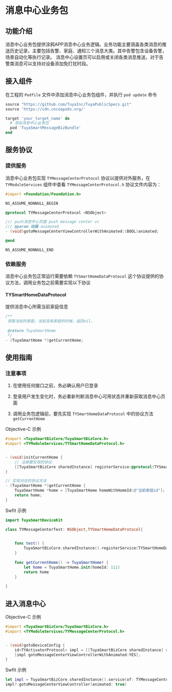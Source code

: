 # 消息中心业务包

## 功能介绍

消息中心业务包提供涂鸦APP消息中心业务逻辑。业务功能主要涵盖各类消息的推送历史记录，主要包括告警、家庭、通知三个消息大类。其中告警包含设备告警，场景自动化等执行记录。
消息中心设置页可以启用或关闭各类消息推送，对于告警类消息可以支持对设备添加免打扰时段。



## 接入组件

在工程的 `Podfile` 文件中添加消息中心业务包组件，并执行 `pod update` 命令

```ruby
source "https://github.com/TuyaInc/TuyaPublicSpecs.git"
source 'https://cdn.cocoapods.org/'

target 'your_target_name' do
  # 添加消息中心业务包
  pod 'TuyaSmartMessageBizBundle'
end
```



## 服务协议

### 提供服务

消息中心业务包实现 `TYMessageCenterProtocol` 协议以提供对外服务，在 `TYModuleServices` 组件中查看 `TYMessageCenterProtocol.h` 协议文件内容为：

```objective-c
#import <Foundation/Foundation.h>

NS_ASSUME_NONNULL_BEGIN

@protocol TYMessageCenterProtocol <NSObject>

/// push消息中心页面 push message center vc
/// @param 动画 animated
- (void)gotoMessageCenterViewControllerWithAnimated:(BOOL)animated;

@end

NS_ASSUME_NONNULL_END
```



### 依赖服务

消息中心业务包正常运行需要依赖  `TYSmartHomeDataProtocol` 这个协议提供的协议方法，调用业务包之前需要实现以下协议

#### TYSmartHomeDataProtocol

提供消息中心所需当前家庭信息

```objective-c
/**
 获取当前的家庭，当前没有家庭的时候，返回nil。
 
 @return TuyaSmartHome
 */
- (TuyaSmartHome *)getCurrentHome;
```



## 使用指南

### 注意事项

1. 在使用任何接口之前，务必确认用户已登录

2. 登录用户发生变化时，务必重新判断消息中心可用状态并重新获取消息中心页面

3. 调用业务包逻辑前，要先实现 `TYSmartHomeDataProtocol` 中的协议方法`getCurrentHome`

Objective-C 示例

```objective-c
#import <TuyaSmartBizCore/TuyaSmartBizCore.h>
#import <TYModuleServices/TYSmartHomeDataProtocol.h>


- (void)initCurrentHome {
    // 注册要实现的协议
    [[TuyaSmartBizCore sharedInstance] registerService:@protocol(TYSmartHomeDataProtocol) withInstance:self];
}

// 实现对应的协议方法
- (TuyaSmartHome *)getCurrentHome {
    TuyaSmartHome *home = [TuyaSmartHome homeWithHomeId:@"当前家庭id"];
    return home;
}
```

Swfit 示例

```swift
import TuyaSmartDeviceKit

class TYMessageCenterTest: NSObject,TYSmartHomeDataProtocol{

    
    func test() {
        TuyaSmartBizCore.sharedInstance().registerService(TYSmartHomeDataProtocol.self, withInstance: self)
    }
    
    func getCurrentHome() -> TuyaSmartHome! {
        let home = TuyaSmartHome.init(homeId: 111)
        return home
    }
    
}
```




## 进入消息中心

Objective-C 示例

```objective-c
#import <TuyaSmartBizCore/TuyaSmartBizCore.h>
#import <TYModuleServices/TYMessageCenterProtocol.h>


- (void)gotoDeviceConfig {
    id<TYActivatorProtocol> impl = [[TuyaSmartBizCore sharedInstance] serviceOfProtocol:@protocol(TYMessageCenterProtocol)];
    [impl gotoMessageCenterViewControllerWithAnimated:YES];
}
```

Swfit 示例

``` swift
let impl = TuyaSmartBizCore.sharedInstance().service(of: TYMessageCenterProtocol.self) as? TYMessageCenterProtocol
impl?.gotoMessageCenterViewController(animated: true)
```
